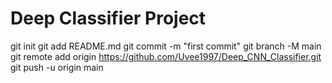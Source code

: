 # Deep Classifier Project
git init
git add README.md
git commit -m "first commit"
git branch -M main
git remote add origin https://github.com/Uvee1997/Deep_CNN_Classifier.git
git push -u origin main